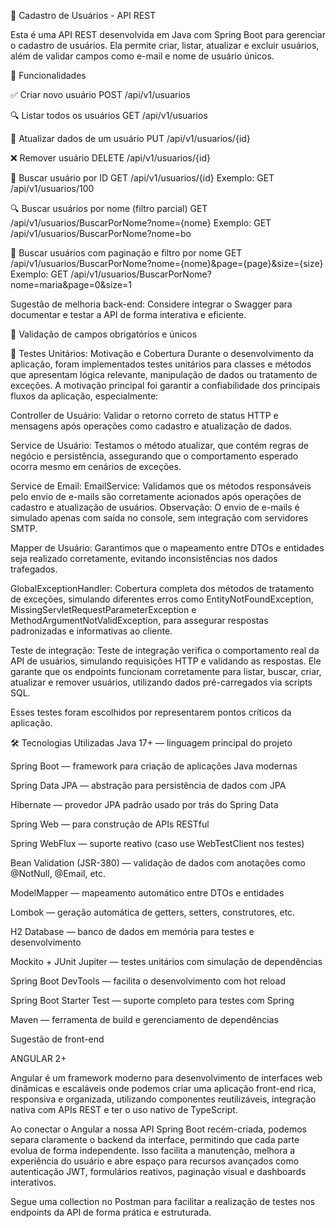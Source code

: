 📘 Cadastro de Usuários - API REST

Esta é uma API REST desenvolvida em Java com Spring Boot para gerenciar o cadastro de usuários. 
Ela permite criar, listar, atualizar e excluir usuários, além de validar campos
como e-mail e nome de usuário únicos.

🚀 Funcionalidades

✅ Criar novo usuário POST /api/v1/usuarios

🔍 Listar todos os usuários GET /api/v1/usuarios

📝 Atualizar dados de um usuário PUT /api/v1/usuarios/{id}

❌ Remover usuário DELETE /api/v1/usuarios/{id}

🔎 Buscar usuário por ID GET /api/v1/usuarios/{id} Exemplo: GET /api/v1/usuarios/100

🔍 Buscar usuários por nome (filtro parcial) GET /api/v1/usuarios/BuscarPorNome?nome={nome} Exemplo: GET /api/v1/usuarios/BuscarPorNome?nome=bo

📄 Buscar usuários com paginação e filtro por nome GET /api/v1/usuarios/BuscarPorNome?nome={nome}&page={page}&size={size} Exemplo: GET /api/v1/usuarios/BuscarPorNome?nome=maria&page=0&size=1

Sugestão de melhoria back-end: Considere integrar o Swagger para documentar e testar a API de forma interativa e eficiente. 

🔐 Validação de campos obrigatórios e únicos

🧪 Testes Unitários: Motivação e Cobertura
Durante o desenvolvimento da aplicação, foram implementados testes unitários para classes e métodos que apresentam lógica relevante, manipulação de dados ou tratamento de exceções. A motivação principal foi garantir a confiabilidade dos principais fluxos da aplicação, especialmente:

Controller de Usuário: Validar o retorno correto de status HTTP e mensagens após operações como cadastro e atualização de dados.

Service de Usuário: Testamos o método atualizar, que contém regras de negócio e persistência, assegurando que o comportamento esperado ocorra mesmo em cenários de exceções.

Service de Email: EmailService: Validamos que os métodos responsáveis pelo envio de e-mails são corretamente acionados após operações de cadastro e atualização de usuários. Observação: O envio de e-mails é simulado apenas com saída no console, sem integração com servidores SMTP.

Mapper de Usuário: Garantimos que o mapeamento entre DTOs e entidades seja realizado corretamente, evitando inconsistências nos dados trafegados.

GlobalExceptionHandler: Cobertura completa dos métodos de tratamento de exceções, simulando diferentes erros como EntityNotFoundException, MissingServletRequestParameterException e MethodArgumentNotValidException, para assegurar respostas padronizadas e informativas ao cliente.

Teste de integração: Teste de integração verifica o comportamento real da API de usuários, simulando requisições HTTP e validando as respostas. Ele garante que os endpoints funcionam corretamente para listar, buscar, criar, atualizar e remover usuários, utilizando dados pré-carregados via scripts SQL.

Esses testes foram escolhidos por representarem pontos críticos da aplicação.

🛠️ Tecnologias Utilizadas
Java 17+ — linguagem principal do projeto

Spring Boot — framework para criação de aplicações Java modernas

Spring Data JPA — abstração para persistência de dados com JPA

Hibernate — provedor JPA padrão usado por trás do Spring Data

Spring Web — para construção de APIs RESTful

Spring WebFlux — suporte reativo (caso use WebTestClient nos testes)

Bean Validation (JSR-380) — validação de dados com anotações como @NotNull, @Email, etc.

ModelMapper — mapeamento automático entre DTOs e entidades

Lombok — geração automática de getters, setters, construtores, etc.

H2 Database — banco de dados em memória para testes e desenvolvimento

Mockito + JUnit Jupiter — testes unitários com simulação de dependências

Spring Boot DevTools — facilita o desenvolvimento com hot reload

Spring Boot Starter Test — suporte completo para testes com Spring

Maven — ferramenta de build e gerenciamento de dependências



Sugestão de front-end 

ANGULAR 2+

Angular é um framework moderno para desenvolvimento de interfaces web dinâmicas e escaláveis onde podemos criar uma aplicação front-end rica, responsiva e organizada, utilizando componentes reutilizáveis, integração nativa com APIs REST e ter o uso nativo de TypeScript.

Ao conectar o Angular a nossa API Spring Boot recém-criada, podemos separa claramente o backend da interface, permitindo que cada parte evolua de forma independente. Isso facilita a manutenção, melhora a experiência do usuário e abre espaço para recursos avançados como autenticação JWT, formulários reativos, paginação visual e dashboards interativos.

Segue uma collection no Postman para facilitar a realização de testes nos endpoints da API de forma prática e estruturada.
